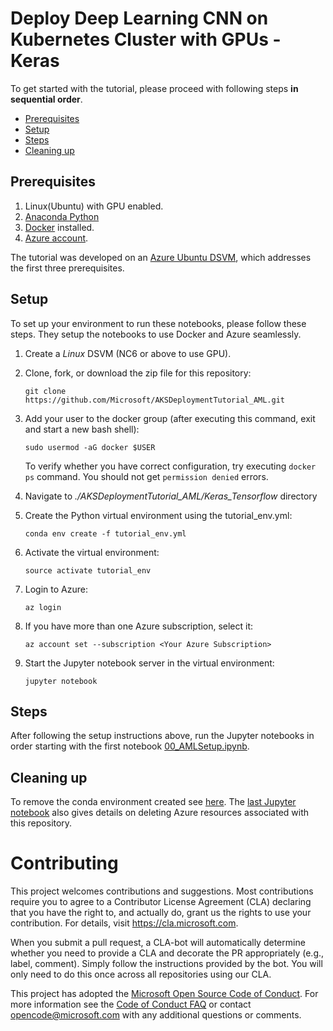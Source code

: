 # Deploy Deep Learning CNN on Kubernetes Cluster with GPUs - Keras

To get started with the tutorial, please proceed with following steps **in sequential order**.

 * [Prerequisites](#prerequisites)
 * [Setup](#setup)
 * [Steps](#steps)
 * [Cleaning up](#cleanup)

<a id='prerequisites'></a>
## Prerequisites
1. Linux(Ubuntu) with GPU enabled.
2. [Anaconda Python](https://www.anaconda.com/download)
3. [Docker](https://docs.docker.com/v17.12/install/linux/docker-ee/ubuntu) installed.
4. [Azure account](https://azure.microsoft.com).

The tutorial was developed on an [Azure Ubuntu
DSVM](https://docs.microsoft.com/en-us/azure/machine-learning/data-science-virtual-machine/dsvm-ubuntu-intro),
which addresses the first three prerequisites.

<a id='setup'></a>
## Setup
To set up your environment to run these notebooks, please follow these steps.  They setup the notebooks to use Docker and Azure seamlessly.
1. Create a _Linux_ DSVM (NC6 or above to use GPU).
2. Clone, fork, or download the zip file for this repository:
   ```
   git clone https://github.com/Microsoft/AKSDeploymentTutorial_AML.git
   ```
3. Add your user to the docker group (after executing this command, exit and start a new bash shell): 
   ```
   sudo usermod -aG docker $USER
   ```
   To verify whether you have correct configuration, try executing `docker ps` command. You should not get `permission denied` errors.

4. Navigate to _./AKSDeploymentTutorial\_AML/Keras\_Tensorflow_ directory

5. Create the Python virtual environment using the tutorial_env.yml:
   ```
   conda env create -f tutorial_env.yml
   ```
6. Activate the virtual environment:
   ```
   source activate tutorial_env
   ```
7. Login to Azure:
   ```
   az login
   ```
8. If you have more than one Azure subscription, select it:
   ```
   az account set --subscription <Your Azure Subscription>
   ```
9. Start the Jupyter notebook server in the virtual environment:
   ```
   jupyter notebook
   ```

<a id='steps'></a>
## Steps
After following the setup instructions above, run the Jupyter notebooks in order starting with the first notebook [00_AMLSetup.ipynb](./00_AMLSetup.ipynb).

<a id='cleanup'></a>
## Cleaning up
To remove the conda environment created see [here](https://conda.io/docs/commands/env/conda-env-remove.html). The [last Jupyter notebook](./07_TearDown.ipynb)  also gives details on deleting Azure resources associated with this repository.

# Contributing
This project welcomes contributions and suggestions.  Most contributions require you to agree to a
Contributor License Agreement (CLA) declaring that you have the right to, and actually do, grant us
the rights to use your contribution. For details, visit https://cla.microsoft.com.

When you submit a pull request, a CLA-bot will automatically determine whether you need to provide
a CLA and decorate the PR appropriately (e.g., label, comment). Simply follow the instructions
provided by the bot. You will only need to do this once across all repositories using our CLA.

This project has adopted the [Microsoft Open Source Code of Conduct](https://opensource.microsoft.com/codeofconduct/).
For more information see the [Code of Conduct FAQ](https://opensource.microsoft.com/codeofconduct/faq/) or
contact [opencode@microsoft.com](mailto:opencode@microsoft.com) with any additional questions or comments.
